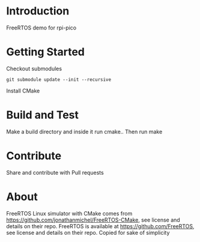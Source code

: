 # Introduction 
FreeRTOS demo for rpi-pico

# Getting Started
Checkout submodules

```
git submodule update --init --recursive
```
Install CMake

# Build and Test
Make a build directory and inside it run cmake..
Then run make

# Contribute
Share and contribute with Pull requests

# About
FreeRTOS Linux simulator with CMake comes from https://github.com/jonathanmichel/FreeRTOS-CMake, see license and details on their repo.
FreeRTOS is available at https://github.com/FreeRTOS, see license and details on their repo.
Copied for sake of simplicity